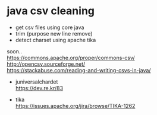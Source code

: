 # java csv cleaning

- get csv files using core java
- trim (purpose new line remove)
- detect charset using apache tika

soon..  
https://commons.apache.org/proper/commons-csv/  
http://opencsv.sourceforge.net/  
https://stackabuse.com/reading-and-writing-csvs-in-java/  

- juniversalchardet  
https://dev.re.kr/83  

- tika  
https://issues.apache.org/jira/browse/TIKA-1262  
